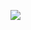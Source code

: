 ![](https://media.githubusercontent.com/media/dyzz/dyzz.github.io/master/images/CombatAbilitySerpentStrike.png)